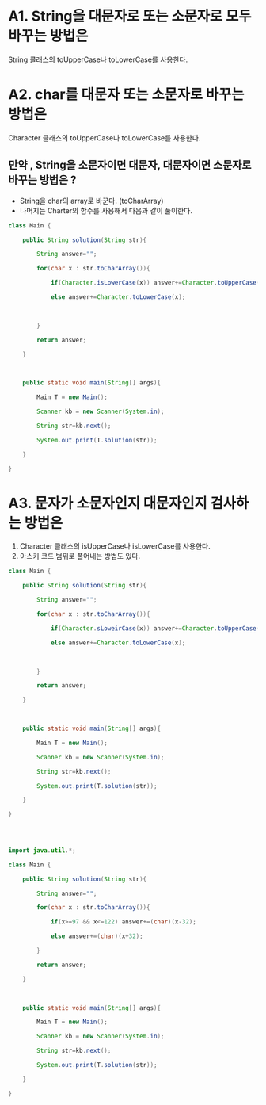# A1. String을 대문자로 또는 소문자로 모두 바꾸는 방법은 
String 클래스의 toUpperCase나 toLowerCase를 사용한다. 

# A2. char를 대문자 또는 소문자로 바꾸는 방법은
Character 클래스의  toUpperCase나 toLowerCase를 사용한다. 

## 만약 , String을 소문자이면 대문자, 대문자이면 소문자로 바꾸는 방법은 ? 

- String을 char의 array로 바꾼다. (toCharArray)
- 나머지는 Charter의 함수를 사용해서 다음과 같이 풀이한다. 

```java
class Main {    

    public String solution(String str){

        String answer="";

        for(char x : str.toCharArray()){

            if(Character.isLowerCase(x)) answer+=Character.toUpperCase(x);

            else answer+=Character.toLowerCase(x);

  

        }

        return answer;

    }

  

    public static void main(String[] args){

        Main T = new Main();

        Scanner kb = new Scanner(System.in);

        String str=kb.next();

        System.out.print(T.solution(str));

    }

}
```


# A3. 문자가 소문자인지 대문자인지 검사하는 방법은 
1. Character 클래스의  isUpperCase나 isLowerCase를 사용한다. 
2. 아스키 코드 범위로 풀어내는 방법도 있다. 
```java
class Main {    

    public String solution(String str){

        String answer="";

        for(char x : str.toCharArray()){

            if(Character.sLoweirCase(x)) answer+=Character.toUpperCase(x);

            else answer+=Character.toLowerCase(x);

  

        }

        return answer;

    }

  

    public static void main(String[] args){

        Main T = new Main();

        Scanner kb = new Scanner(System.in);

        String str=kb.next();

        System.out.print(T.solution(str));

    }

}

  
  

import java.util.*;

class Main {    

    public String solution(String str){

        String answer="";

        for(char x : str.toCharArray()){

            if(x>=97 && x<=122) answer+=(char)(x-32);

            else answer+=(char)(x+32);

        }

        return answer;

    }

  

    public static void main(String[] args){

        Main T = new Main();

        Scanner kb = new Scanner(System.in);

        String str=kb.next();

        System.out.print(T.solution(str));

    }

}
```

